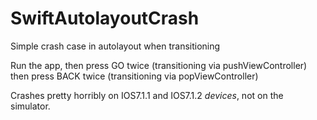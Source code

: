 SwiftAutolayoutCrash
====================

Simple crash case in autolayout when transitioning

Run the app, then press GO twice (transitioning via pushViewController)
then press BACK twice (transitioning via popViewController)

Crashes pretty horribly on IOS7.1.1 and IOS7.1.2 *devices*, not on the simulator.
